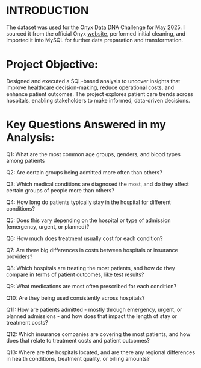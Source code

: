 # INTRODUCTION
The dataset was used for the Onyx Data DNA Challenge for May 2025. I sourced it from the official Onyx [website](https://onyxdata.kit.com/datadna-apr-2025), performed initial cleaning, and imported it into MySQL for further data preparation and transformation.
# Project Objective:
Designed and executed a SQL-based analysis to uncover insights that improve healthcare decision-making, reduce operational costs, and enhance patient outcomes. The project explores patient care trends across hospitals, enabling stakeholders to make informed, data-driven decisions.
# Key Questions Answered in my Analysis:
Q1: What are the most common age groups, genders, and blood types among patients
> 
Q2: Are certain groups being admitted more often than others?
>
Q3: Which medical conditions are diagnosed the most, and do they affect certain groups of people more than others?
>
Q4: How long do patients typically stay in the hospital for different conditions? 
>
Q5: Does this vary depending on the hospital or type of admission (emergency, urgent, or planned)?
>
Q6: How much does treatment usually cost for each condition?
> 
Q7: Are there big differences in costs between hospitals or insurance providers?
>
Q8: Which hospitals are treating the most patients, and how do they compare in terms of patient outcomes, like test results?
>
Q9: What medications are most often prescribed for each condition?
 >
Q10: Are they being used consistently across hospitals?
>
Q11: How are patients admitted - mostly through emergency, urgent, or planned admissions - and how does that impact the length of stay or treatment costs?
>
Q12: Which insurance companies are covering the most patients, and how does that relate to treatment costs and patient outcomes?
>
Q13: Where are the hospitals located, and are there any regional differences in health conditions, treatment quality, or billing amounts?
